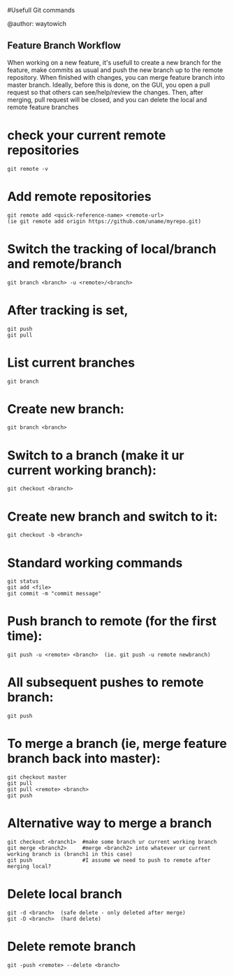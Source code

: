 #Usefull Git commands

@author: waytowich


## Feature Branch Workflow
When working on a new feature, it's usefull to create a new branch for the feature,
make commits as usual and push the new branch up to the remote repository. 
When finished with changes, you can merge feature branch into master branch. Ideally,
before this is done, on the GUI, you open a pull request so that others can see/help/review
the changes. Then, after merging, pull request will be closed, and you can delete the 
local and remote feature branches


# check your current remote repositories
    git remote -v
    
# Add remote repositories
    git remote add <quick-reference-name> <remote-url>
    (ie git remote add origin https://github.com/uname/myrepo.git)

# Switch the tracking of local/branch and remote/branch
    git branch <branch> -u <remote>/<branch>

# After tracking is set, 
    git push
    git pull

# List current branches
    git branch

# Create new branch:
    git branch <branch>
    
# Switch to a branch (make it ur current working branch):
    git checkout <branch>

# Create new branch and switch to it:
    git checkout -b <branch>
    
# Standard working commands
    git status
    git add <file>
    git commit -m "commit message"
    
# Push branch to remote (for the first time):
    git push -u <remote> <branch>  (ie. git push -u remote newbranch)
    
# All subsequent pushes to remote branch:
    git push
    
# To merge a branch (ie, merge feature branch back into master):
    git checkout master
    git pull
    git pull <remote> <branch>
    git push

# Alternative way to merge a branch
    git checkout <branch1>  #make some branch ur current working branch
    git merge <branch2>     #merge <branch2> into whatever ur current working branch is (branch1 in this case)
    git push                #I assume we need to push to remote after merging local?
    
# Delete local branch
    git -d <branch>  (safe delete - only deleted after merge)
    git -D <branch>  (hard delete)
    
# Delete remote branch
    git -push <remote> --delete <branch>



